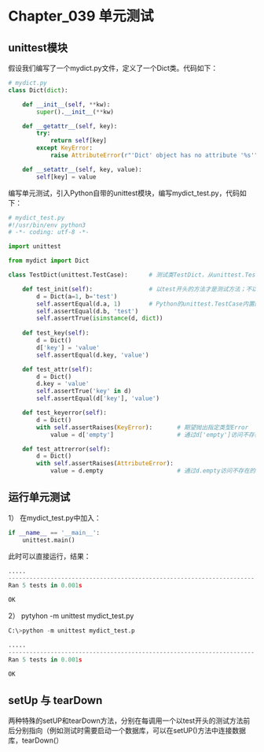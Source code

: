 # Chapter_039 单元测试

## unittest模块

假设我们编写了一个mydict.py文件，定义了一个Dict类。代码如下：

```python
# mydict.py
class Dict(dict):

    def __init__(self, **kw):
        super().__init__(**kw)

    def __getattr__(self, key):
        try:
            return self[key]
        except KeyError:
            raise AttributeError(r"'Dict' object has no attribute '%s'" % key)

    def __setattr__(self, key, value):
        self[key] = value
```

编写单元测试，引入Python自带的unittest模块，编写mydict_test.py，代码如下：

```python
# mydict_test.py
#!/usr/bin/env python3
# -*- coding: utf-8 -*-

import unittest

from mydict import Dict

class TestDict(unittest.TestCase):      # 测试类TestDict，从unittest.TestCase类继承

    def test_init(self):                # 以test开头的方法才是测试方法；不以test开头的方法，测试时不执行
		d = Dict(a=1, b='test')
		self.assertEqual(d.a, 1)        # Python的unittest.TestCase内置的条件判断，assertEqual判断结果是否相等，assertTrue判断结果是否为True
		self.assertEqual(d.b, 'test')
		self.assertTrue(isinstance(d, dict))
	
	def test_key(self):
		d = Dict()
		d['key'] = 'value'
		self.assertEqual(d.key, 'value')            

	def test_attr(self):
		d = Dict()
		d.key = 'value'
		self.assertTrue('key' in d)
		self.assertEqual(d['key'], 'value')

	def test_keyerror(self):
		d = Dict()
		with self.assertRaises(KeyError):       # 期望抛出指定类型Error
			value = d['empty']                  # 通过d['empty']访问不存在的key，抛出KeyError

	def test_attrerror(self):
		d = Dict()
		with self.assertRaises(AttributeError):
			value = d.empty                     # 通过d.empty访问不存在的attr，抛出AttributeError

```


## 运行单元测试

1） 在mydict_test.py中加入：

```python
if __name__ == '__main__':
    unittest.main()
```

此时可以直接运行，结果：

```python
.....
----------------------------------------------------------------------
Ran 5 tests in 0.001s

OK
```

2）  pytyhon -m unittest mydict_test.py

```python
C:\>python -m unittest mydict_test.p

.....
----------------------------------------------------------------------
Ran 5 tests in 0.001s

OK
```

## setUp 与 tearDown

两种特殊的setUP和tearDown方法，分别在每调用一个以test开头的测试方法前后分别指向（例如测试时需要启动一个数据库，可以在setUP()方法中连接数据库，tearDown(）
